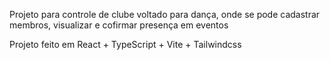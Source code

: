 Projeto para controle de clube voltado para dança, onde se pode cadastrar membros, visualizar e cofirmar presença em eventos

Projeto feito em
React + TypeScript + Vite + Tailwindcss
